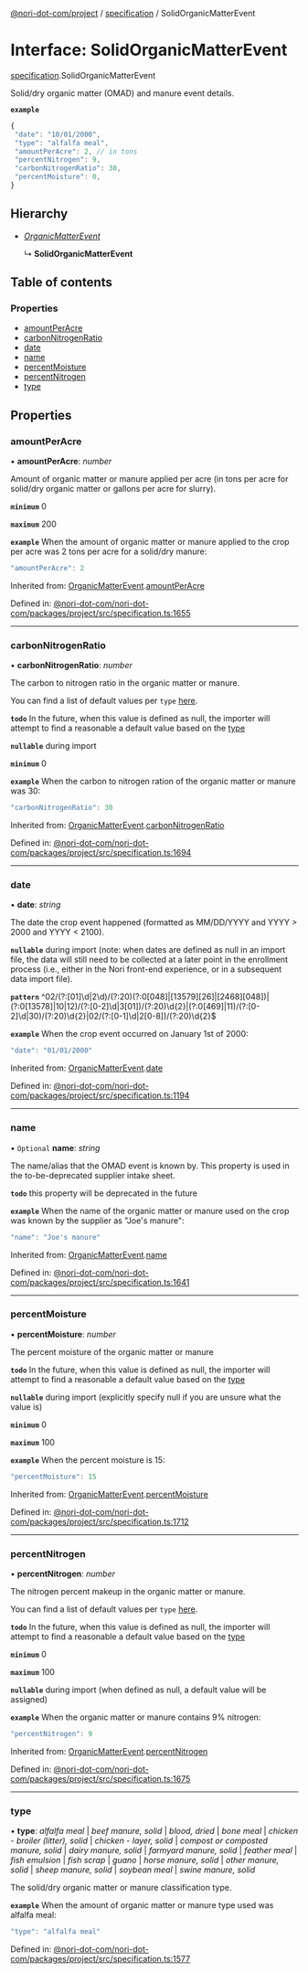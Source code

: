 [@nori-dot-com/project](../README.md) / [specification](../modules/specification.md) / SolidOrganicMatterEvent

# Interface: SolidOrganicMatterEvent

[specification](../modules/specification.md).SolidOrganicMatterEvent

Solid/dry organic matter (OMAD) and manure event details.

**`example`** 

```js
{
 "date": "10/01/2000",
 "type": "alfalfa meal",
 "amountPerAcre": 2, // in tons
 "percentNitrogen": 9,
 "carbonNitrogenRatio": 30,
 "percentMoisture": 0,
}
```

## Hierarchy

* [*OrganicMatterEvent*](specification.organicmatterevent.md)

  ↳ **SolidOrganicMatterEvent**

## Table of contents

### Properties

- [amountPerAcre](specification.solidorganicmatterevent.md#amountperacre)
- [carbonNitrogenRatio](specification.solidorganicmatterevent.md#carbonnitrogenratio)
- [date](specification.solidorganicmatterevent.md#date)
- [name](specification.solidorganicmatterevent.md#name)
- [percentMoisture](specification.solidorganicmatterevent.md#percentmoisture)
- [percentNitrogen](specification.solidorganicmatterevent.md#percentnitrogen)
- [type](specification.solidorganicmatterevent.md#type)

## Properties

### amountPerAcre

• **amountPerAcre**: *number*

Amount of organic matter or manure applied per acre (in tons per acre for solid/dry organic matter or gallons per acre for slurry).

**`minimum`** 0

**`maximum`** 200

**`example`** <caption>When the amount of organic matter or manure applied to the crop per acre was 2 tons per acre for a solid/dry manure:</caption>

```js
"amountPerAcre": 2
```

Inherited from: [OrganicMatterEvent](specification.organicmatterevent.md).[amountPerAcre](specification.organicmatterevent.md#amountperacre)

Defined in: [@nori-dot-com/nori-dot-com/packages/project/src/specification.ts:1655](https://github.com/nori-dot-eco/nori-dot-com/blob/88bf3ab/packages/project/src/specification.ts#L1655)

___

### carbonNitrogenRatio

• **carbonNitrogenRatio**: *number*

The carbon to nitrogen ratio in the organic matter or manure.

You can find a list of default values per `type` [here](https://go.nori.com/inputs).

**`todo`** In the future, when this value is defined as null, the importer will attempt to find a reasonable a default value based on the [type](#type)

**`nullable`** during import

**`minimum`** 0

**`example`** <caption>When the carbon to nitrogen ration of the organic matter or manure was 30:</caption>

```js
"carbonNitrogenRatio": 30
```

Inherited from: [OrganicMatterEvent](specification.organicmatterevent.md).[carbonNitrogenRatio](specification.organicmatterevent.md#carbonnitrogenratio)

Defined in: [@nori-dot-com/nori-dot-com/packages/project/src/specification.ts:1694](https://github.com/nori-dot-eco/nori-dot-com/blob/88bf3ab/packages/project/src/specification.ts#L1694)

___

### date

• **date**: *string*

The date the crop event happened (formatted as MM/DD/YYYY and YYYY > 2000 and YYYY < 2100).

**`nullable`** during import (note: when dates are defined as null in an import file, the data will still need to be collected at a later point in the enrollment process (i.e., either in the Nori front-end experience, or in a subsequent data import file).

**`pattern`** ^02\/(?:[01]\d|2\d)\/(?:20)(?:0[048]|[13579][26]|[2468][048])|(?:0[13578]|10|12)\/(?:[0-2]\d|3[01])\/(?:20)\d{2}|(?:0[469]|11)\/(?:[0-2]\d|30)\/(?:20)\d{2}|02\/(?:[0-1]\d|2[0-8])\/(?:20)\d{2}$

**`example`** <caption>When the crop event occurred on January 1st of 2000:</caption>

```js
"date": "01/01/2000"
```

Inherited from: [OrganicMatterEvent](specification.organicmatterevent.md).[date](specification.organicmatterevent.md#date)

Defined in: [@nori-dot-com/nori-dot-com/packages/project/src/specification.ts:1194](https://github.com/nori-dot-eco/nori-dot-com/blob/88bf3ab/packages/project/src/specification.ts#L1194)

___

### name

• `Optional` **name**: *string*

The name/alias that the OMAD event is known by. This property is used in the to-be-deprecated supplier intake sheet.

**`todo`** this property will be deprecated in the future

**`example`** <caption>When the name of the organic matter or manure used on the crop was known by the supplier as "Joe's manure":</caption>

```js
"name": "Joe's manure"
```

Inherited from: [OrganicMatterEvent](specification.organicmatterevent.md).[name](specification.organicmatterevent.md#name)

Defined in: [@nori-dot-com/nori-dot-com/packages/project/src/specification.ts:1641](https://github.com/nori-dot-eco/nori-dot-com/blob/88bf3ab/packages/project/src/specification.ts#L1641)

___

### percentMoisture

• **percentMoisture**: *number*

The percent moisture of the organic matter or manure

**`todo`** In the future, when this value is defined as null, the importer will attempt to find a reasonable a default value based on the [type](#type)

**`nullable`** during import (explicitly specify null if you are unsure what the value is)

**`minimum`** 0

**`maximum`** 100

**`example`** <caption>When the percent moisture is 15:</caption>

```js
"percentMoisture": 15
```

Inherited from: [OrganicMatterEvent](specification.organicmatterevent.md).[percentMoisture](specification.organicmatterevent.md#percentmoisture)

Defined in: [@nori-dot-com/nori-dot-com/packages/project/src/specification.ts:1712](https://github.com/nori-dot-eco/nori-dot-com/blob/88bf3ab/packages/project/src/specification.ts#L1712)

___

### percentNitrogen

• **percentNitrogen**: *number*

The nitrogen percent makeup in the organic matter or manure.

You can find a list of default values per `type` [here](https://go.nori.com/inputs).

**`todo`** In the future, when this value is defined as null, the importer will attempt to find a reasonable a default value based on the [type](#type)

**`minimum`** 0

**`maximum`** 100

**`nullable`** during import (when defined as null, a default value will be assigned)

**`example`** <caption>When the organic matter or manure contains 9% nitrogen:</caption>

```js
"percentNitrogen": 9
```

Inherited from: [OrganicMatterEvent](specification.organicmatterevent.md).[percentNitrogen](specification.organicmatterevent.md#percentnitrogen)

Defined in: [@nori-dot-com/nori-dot-com/packages/project/src/specification.ts:1675](https://github.com/nori-dot-eco/nori-dot-com/blob/88bf3ab/packages/project/src/specification.ts#L1675)

___

### type

• **type**: *alfalfa meal* \| *beef manure, solid* \| *blood, dried* \| *bone meal* \| *chicken - broiler (litter), solid* \| *chicken - layer, solid* \| *compost or composted manure, solid* \| *dairy manure, solid* \| *farmyard manure, solid* \| *feather meal* \| *fish emulsion* \| *fish scrap* \| *guano* \| *horse manure, solid* \| *other manure, solid* \| *sheep manure, solid* \| *soybean meal* \| *swine manure, solid*

The solid/dry organic matter or manure classification type.

**`example`** <caption>When the amount of organic matter or manure type used was alfalfa meal:</caption>

```js
"type": "alfalfa meal"
```

Defined in: [@nori-dot-com/nori-dot-com/packages/project/src/specification.ts:1577](https://github.com/nori-dot-eco/nori-dot-com/blob/88bf3ab/packages/project/src/specification.ts#L1577)
